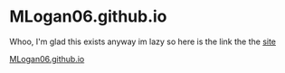 # MLogan06.github.io

Whoo, I'm glad this exists
anyway im lazy so here is the link the the [site](https://MLogan06.github.io)

[MLogan06.github.io](https://youtu.be/dQw4w9WgXcQ)
